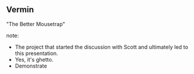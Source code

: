 ##  Vermin

"The Better Mousetrap"

note:
- The project that started the discussion with Scott and ultimately led to this presentation.
- Yes, it's ghetto.
- Demonstrate
